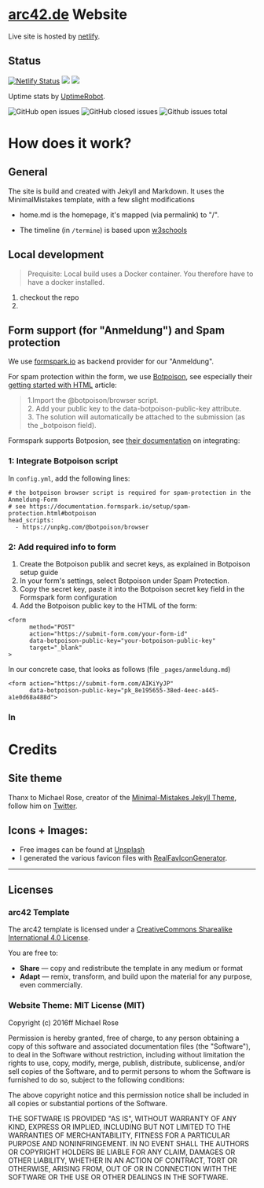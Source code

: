 # [arc42.de](https://arc42.de) Website

Live site is hosted by [netlify](https://netlify.com).

## Status

[![Netlify Status](https://api.netlify.com/api/v1/badges/801e5a9f-f256-478f-89fb-84c9d3df710f/deploy-status)](https://app.netlify.com/sites/arc42de-site/deploys)
![](https://badgen.net/uptime-robot/month/m778709372-640fbdf765be9486dbffe066)
![](https://badgen.net/uptime-robot/week/m778709372-640fbdf765be9486dbffe066)

Uptime stats by [UptimeRobot](https://uptimerobot.com).


![GitHub open issues](https://img.shields.io/github/issues/arc42/arc42.de-site)
![GitHub closed issues](https://img.shields.io/github/issues-closed/arc42/arc42.de-site)
![Github issues total](https://badgen.net/github/issues/arc42/arc42.de-site)



# How does it work?

## General
The site is build and created with Jekyll and Markdown. 
It uses the MinimalMistakes template, with a few slight modifications

* home.md is the homepage, it's mapped (via permalink) to "/".

* The timeline (in `/termine`) is based upon [w3schools](https://www.w3schools.com/howto/tryit.asp?filename=tryhow_css_timeline) 

## Local development

> Prequisite: Local build uses a Docker container. You therefore have to have a docker installed. 

1. checkout the repo
1. 

## Form support (for "Anmeldung") and Spam protection
We use [formspark.io](formspark.io) as backend provider for our "Anmeldung".

For spam protection within the form, we use [Botpoison](https://botpoison.com/),
see especially their [getting started with HTML](https://botpoison.com/documentation/getting-started/html/) article:

>1.Import the @botpoison/browser script.<br>
>2. Add your public key to the data-botpoison-public-key attribute.<br>
>3. The solution will automatically be attached to the submission (as the _botpoison field).

Formspark supports Botposion, see [their documentation](https://documentation.formspark.io/setup/spam-protection.html#botpoison) on integrating:

### 1: Integrate Botpoison script

In `config.yml`, add the following lines:

```
# the botpoison browser script is required for spam-protection in the Anmeldung-Form
# see https://documentation.formspark.io/setup/spam-protection.html#botpoison
head_scripts:
  - https://unpkg.com/@botpoison/browser
```

### 2: Add required info to form

1. Create the Botpoison publik and secret keys, as explained in Botpoison setup guide
2. In your form's settings, select Botpoison under Spam Protection.
3. Copy the secret key, paste it into the Botpoison secret key field in the Formspark form configuration
4. Add the Botpoison public key to the HTML of the form:

```
<form
      method="POST"
      action="https://submit-form.com/your-form-id"
      data-botpoison-public-key="your-botpoison-public-key"
      target="_blank"
>
```

In our concrete case, that looks as follows (file `_pages/anmeldung.md`)

```
<form action="https://submit-form.com/AIKiYyJP"
      data-botpoison-public-key="pk_8e195655-38ed-4eec-a445-a1e0d68a488d">

```


### In


# Credits

## Site theme
Thanx to Michael Rose, creator of the [Minimal-Mistakes Jekyll Theme](https://mademistakes.com),
follow him on [Twitter](https://twitter.com/mmistakes).

## Icons + Images:

* Free images can be found at [Unsplash](https://unsplash.com/)
* I generated the various favicon files with [RealFavIconGenerator](http://realfavicongenerator.net/).


---

## Licenses


### arc42 Template
The arc42 template is licensed under a [CreativeCommons Sharealike International 4.0 License](https://creativecommons.org/licenses/by-sa/4.0/).

You are free to:

* **Share** — copy and redistribute the template in any medium or format
* **Adapt** — remix, transform, and build upon the material for any purpose, even commercially.


### Website Theme: MIT License (MIT)

Copyright (c) 2016ff Michael Rose

Permission is hereby granted, free of charge, to any person obtaining a copy
of this software and associated documentation files (the "Software"), to deal
in the Software without restriction, including without limitation the rights
to use, copy, modify, merge, publish, distribute, sublicense, and/or sell
copies of the Software, and to permit persons to whom the Software is
furnished to do so, subject to the following conditions:

The above copyright notice and this permission notice shall be included in all
copies or substantial portions of the Software.

THE SOFTWARE IS PROVIDED "AS IS", WITHOUT WARRANTY OF ANY KIND, EXPRESS OR
IMPLIED, INCLUDING BUT NOT LIMITED TO THE WARRANTIES OF MERCHANTABILITY,
FITNESS FOR A PARTICULAR PURPOSE AND NONINFRINGEMENT. IN NO EVENT SHALL THE
AUTHORS OR COPYRIGHT HOLDERS BE LIABLE FOR ANY CLAIM, DAMAGES OR OTHER
LIABILITY, WHETHER IN AN ACTION OF CONTRACT, TORT OR OTHERWISE, ARISING FROM,
OUT OF OR IN CONNECTION WITH THE SOFTWARE OR THE USE OR OTHER DEALINGS IN THE
SOFTWARE.
